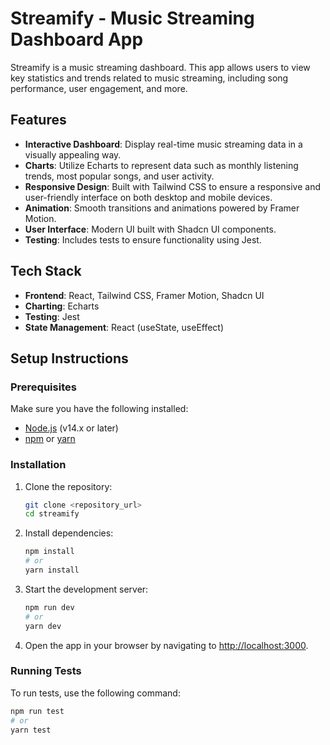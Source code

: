 
# Streamify - Music Streaming Dashboard App

Streamify is a music streaming dashboard. This app allows users to view key statistics and trends related to music streaming, including song performance, user engagement, and more.

## Features

- **Interactive Dashboard**: Display real-time music streaming data in a visually appealing way.
- **Charts**: Utilize Echarts to represent data such as monthly listening trends, most popular songs, and user activity.
- **Responsive Design**: Built with Tailwind CSS to ensure a responsive and user-friendly interface on both desktop and mobile devices.
- **Animation**: Smooth transitions and animations powered by Framer Motion.
- **User Interface**: Modern UI built with Shadcn UI components.
- **Testing**: Includes tests to ensure functionality using Jest.

## Tech Stack

- **Frontend**: React, Tailwind CSS, Framer Motion, Shadcn UI
- **Charting**: Echarts
- **Testing**: Jest
- **State Management**: React (useState, useEffect)

## Setup Instructions

### Prerequisites

Make sure you have the following installed:

- [Node.js](https://nodejs.org/) (v14.x or later)
- [npm](https://www.npmjs.com/) or [yarn](https://yarnpkg.com/)

### Installation

1. Clone the repository:
   ```bash
   git clone <repository_url>
   cd streamify
   ```

2. Install dependencies:
   ```bash
   npm install
   # or
   yarn install
   ```

3. Start the development server:
   ```bash
   npm run dev
   # or
   yarn dev
   ```

4. Open the app in your browser by navigating to [http://localhost:3000](http://localhost:3000).

### Running Tests

To run tests, use the following command:

```bash
npm run test
# or
yarn test
```

